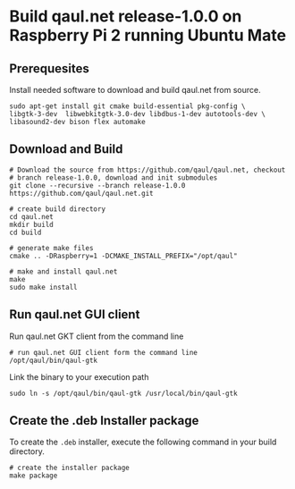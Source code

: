Build qaul.net release-1.0.0 on Raspberry Pi 2 running Ubuntu Mate
==================================================================

Prerequesites
-------------

Install needed software to download and build qaul.net from source.

	sudo apt-get install git cmake build-essential pkg-config \
	libgtk-3-dev  libwebkitgtk-3.0-dev libdbus-1-dev autotools-dev \
	libasound2-dev bison flex automake


Download and Build
------------------

	# Download the source from https://github.com/qaul/qaul.net, checkout 
    # branch release-1.0.0, download and init submodules
	git clone --recursive --branch release-1.0.0 https://github.com/qaul/qaul.net.git

	# create build directory
	cd qaul.net
	mkdir build
	cd build
	
	# generate make files
	cmake .. -DRaspberry=1 -DCMAKE_INSTALL_PREFIX="/opt/qaul"
	
	# make and install qaul.net
	make
	sudo make install


Run qaul.net GUI client
-----------------------

Run qaul.net GKT client from the command line

	# run qaul.net GUI client form the command line	
	/opt/qaul/bin/qaul-gtk


Link the binary to your execution path

	sudo ln -s /opt/qaul/bin/qaul-gtk /usr/local/bin/qaul-gtk


Create the .deb Installer package
---------------------------------

To create the `.deb` installer, execute the following command in your build 
directory.

	# create the installer package
	make package
